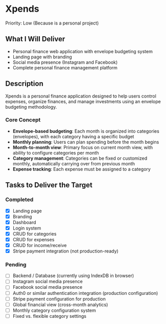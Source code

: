 # Xpends

Priority: Low (Because is a personal project)

## What I Will Deliver
- Personal finance web application with envelope budgeting system
- Landing page with branding
- Social media presence (Instagram and Facebook)
- Complete personal finance management platform

## Description
Xpends is a personal finance application designed to help users control expenses, organize finances, and manage investments using an envelope budgeting methodology.

### Core Concept
- **Envelope-based budgeting**: Each month is organized into categories (envelopes), with each category having a specific budget
- **Monthly planning**: Users can plan spending before the month begins
- **Month-to-month view**: Primary focus on current month view, with ability to configure categories per month
- **Category management**: Categories can be fixed or customized monthly, automatically carrying over from previous month
- **Expense tracking**: Each expense must be assigned to a category

## Tasks to Deliver the Target

### Completed 
- [x] Landing page
- [x] Branding
- [x] Dashboard
- [x] Login system
- [x] CRUD for categories
- [x] CRUD for expenses
- [x] CRUD for income/receive
- [x] Stripe payment integration (not production-ready)

### Pending
- [ ] Backend / Database (currently using IndexDB in browser)
- [ ] Instagram social media presence
- [ ] Facebook social media presence
- [ ] Auth0 or similar authentication integration (production configuration)
- [ ] Stripe payment configuration for production
- [ ] Global financial view (cross-month analytics)
- [ ] Monthly category configuration system
- [ ] Fixed vs. flexible category settings